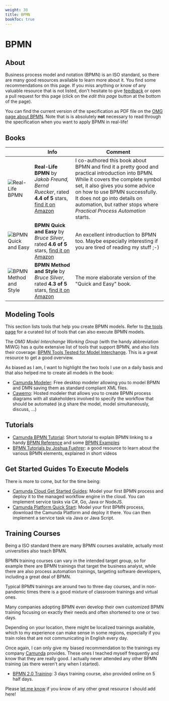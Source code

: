 ```yaml
---
weight: 30
title: BPMN
bookToc: true
---
```


# BPMN

## About

Business process model and notation (BPMN) is an ISO standard, so there are many good resources available to learn more about it. You find some recommendations on this page. If you miss anything or know of any valuable resource that is not listed, don't hesitate to give [feedback](../feedback/) or open a pull request for this page (click on the *edit this page* button at the bottom of the page).

You can find the current version of the specification as PDF file on the [OMG page about BPMN](https://www.omg.org/spec/BPMN/). Note that is is absolutely **not** necessary to read through the specification when you want to apply BPMN in real-life!


## Books

|         | Info           | Comment  |
| ------------- | ------------ | ----- |
| ![Real-Life BPMN](https://m.media-amazon.com/images/I/41rmisGVyyL._SY346_.jpg) | **Real-Life BPMN** by *Jakob Freund, Bernd Ruecker*, rated **4.4 of 5** stars, [find it on Amazon](https://www.amazon.com/-/dp/B07XC6R17R/) | I co-authored this book about BPMN and find it a pretty good and practical introduction into BPMN. While it covers the complete symbol set, it also gives you some advice on how to use BPMN successfully. It does not go into details on automation, but rather stops where *Practical Process Automation* starts. | 
| ![BPMN Quick and Easy](https://images-na.ssl-images-amazon.com/images/I/41vS1mx6+kL._SX404_BO1,204,203,200_.jpg) | **BPMN Quick and Easy** by *Bruce Silver*, rated **4.6 of 5** stars, [find it on Amazon](https://www.amazon.com/-/dp/098236816X/) | An excellent introduction to BPMN too. Maybe especially interesting if you are tired of reading my stuff ;-) | 
| ![BPMN Method and Style](https://images-na.ssl-images-amazon.com/images/I/41mm54UCksL._SX404_BO1,204,203,200_.jpg) | **BPMN Method and Style** by *Bruce Silver*, rated **4.3 of 5** stars, [find it on Amazon](https://www.amazon.com/-/dp/0982368119/) | The more elaborate version of the "Quick and Easy" book. | 


## Modeling Tools

This section lists tools that help you create BPMN models. Refer to [the tools page](../tools/) for a curated list of tools that can also execute BPMN models.

The *OMG Model Interchange Working Group* (with the handy abbreviation MIWG) has a quite extensive list of tools that support BPMN, and also lists their coverage: [BPMN Tools Tested for Model Interchange](http://bpmn-miwg.github.io/bpmn-miwg-tools/). This is a great resource to get a good overview. 

As biased as I am, I want to highlight the two tools I use on a daily basis and that also helped me to create all models in the book:

- [Camunda Modeler](https://camunda.com/download/modeler/): Free desktop modeler allowing you to model BPMN and DMN saving them as standard compliant XML files.
- [Cawemo](https://camunda.com/products/camunda-bpm/cawemo/): Hosted modeler that allows you to create BPMN process diagrams with all stakeholders involved to specify the workflow that should be automated (e.g share the model, model simultaneously, discuss, ...)

## Tutorials

- [Camunda BPMN Tutorial](https://camunda.com/bpmn/): Short tutorial to explain BPMN linking to a handy [BPMN Reference](https://camunda.com/bpmn/reference/) and some [BPMN Examples](https://camunda.com/bpmn/examples/)
- [BPMN Tutorials by Joshua Fuehrer](https://www.youtube.com/channel/UC61gc9Tu7qdmHYORebjioaQ/videos): a good resource to learn about the various BPMN elements, explained in short videos

## Get Started Guides To Execute Models

There is more to come, but for the time being:

- [Camunda Cloud Get Started Guides](https://docs.camunda.io/docs/guides/): Model your first BPMN process and deploy it to the managed workflow engine in the cloud. You can implement service tasks via C#, Go, Java or NodeJS.
- [Camunda Platform Quick Start](https://docs.camunda.org/get-started/quick-start/): Model your first BPMN process, download the Camunda Platform and deploy it there. You can then implement a service task via Java or Java Script.

## Training Courses

Being a ISO standard there are many BPMN courses available, actually most universities also teach BPMN.

BPMN training courses can vary in the intended target group, so for example there are BPMN trainings that target the business analyst, while there are also process automation trainings, targeting software developers, including a great deal of BPMN. 

Typical BPMN trainings are around two to three day courses, and in non-pandemic times there is a good mixture of classroom trainings and virtual ones. 

Many companies adopting BPMN even develop their own customized BPMN training focusing on exactly their needs and often shortened to one or two days.

Depending on your location, there might be localized trainings available, which to my experience can make sense in some regions, especially if you train roles that are not communicating in English every day.

Once again, I can only give my biased recommendation to the trainings my company [Camunda](https://camunda.com/) provides. These ones I teached myself frequently and know that they are really good. I actually never attended any other BPMN training (as there weren't any when I started).

- [BPMN 2.0 Training](https://camunda.com/services/training/bpmn-training/): 3 days training course, also provided online on 5 half days.

Please [let me know](../feedback/) if you know of any other great resource I should add here!


